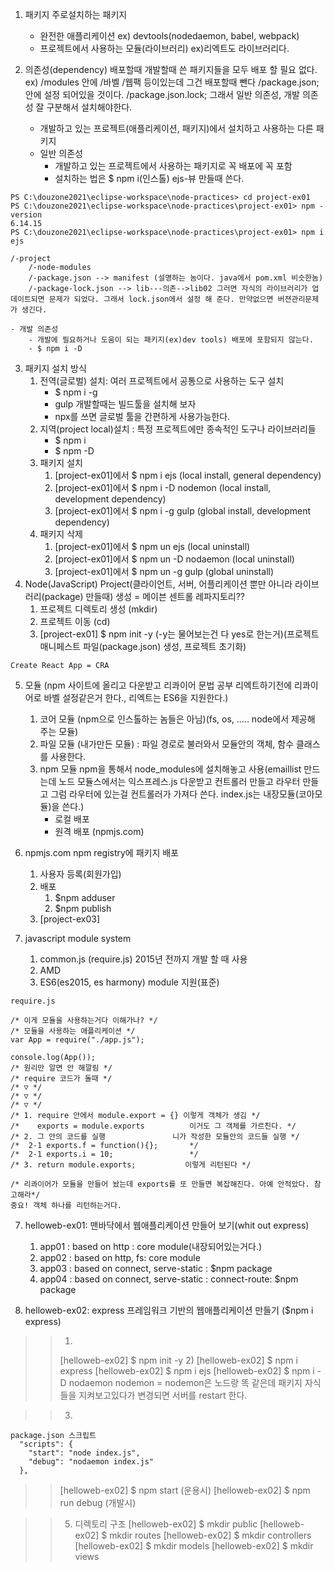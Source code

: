 1. 패키지
    주로설치하는 패키지
    - 완전한 애플리케이션 ex) devtools(nodedaemon, babel, webpack)
    - 프로젝트에서 사용하는 모듈(라이브러리) ex)리엑트도 라이브러리다.

2. 의존성(dependency)
    배포할때 개발할때 쓴 패키지들을 모두 배포 할 필요 없다.
    ex) /modules 안에 /바벨 /웹팩 등이있는데 그건 배포할때 뺀다
    /package.json; 안에 설정 되어있을 것이다.
    /package.json.lock; 
    그래서 일반 의존성, 개발 의존성 잘 구분해서 설치해야한다.
    - 개발하고 있는 프로젝트(애플리케이션, 패키지)에서 설치하고 사용하는 다른 패키지
    - 일반 의존성
      - 개발하고 있는 프로젝트에서 사용하는 패키지로 꼭 배포에 꼭 포함
      - 설치하는 법은
        $ npm i(인스톨)
    ejs-뷰 만들때 쓴다. 
```
PS C:\douzone2021\eclipse-workspace\node-practices> cd project-ex01
PS C:\douzone2021\eclipse-workspace\node-practices\project-ex01> npm -version
6.14.15
PS C:\douzone2021\eclipse-workspace\node-practices\project-ex01> npm i ejs
```
```
/-project
    /-node-modules
    /-package.json --> manifest (설명하는 놈이다. java에서 pom.xml 비슷한놈)
    /-package-lock.json --> lib---의존-->lib02 그러면 자식의 라이브러리가 업데이트되면 문제가 되었다. 그래서 lock.json에서 설정 해 준다. 만약없으면 버젼관리문제가 생긴다.
```
    - 개발 의존성
        - 개발에 필요하거나 도움이 되는 패키지(ex)dev tools) 배포에 포함되지 않는다.
        - $ npm i -D 
3. 패키지 설치 방식
    1. 전역(글로벌) 설치: 여러 프로젝트에서 공통으로 사용하는 도구 설치
        - $ npm i -g
        - gulp 개발할때는 빌드툴을 설치해 보자
        - npx를 쓰면 글로벌 툴을 간편하게 사용가능한다.
    2. 지역(project local)설치 : 특정 프로젝트에만 종속적인 도구나 라이브러리들
        - $ npm i
        - $ npm -D
    3. 패키지 설치
        1. [project-ex01]에서 $ npm i ejs         (local install, general dependency)   
        2. [project-ex01]에서 $ npm i -D nodemon  (local install, development dependency)   
        3. [project-ex01]에서 $ npm i -g gulp     (global install, development dependency)   
    4. 패키지 삭제
        1. [project-ex01]에서 $ npm un ejs         (local uninstall)   
        2. [project-ex01]에서 $ npm un -D nodaemon  (local uninstall)   
        3. [project-ex01]에서 $ npm un -g gulp     (global uninstall)
4. Node(JavaScript) Project(클라이언트, 서버, 어플리케이션 뿐만 아니라 라이브러리(package) 만들때) 생성 = 메이븐 센트롤 레파지토리??
    1. 프로젝트 디렉토리 생성 (mkdir)
    2. 프로젝트 이동         (cd)
    3. [project-ex01] $ npm init -y (-y는 물어보는건 다 yes로 한는거)(프로젝트 매니페스트 파일(package.json) 생성, 프로젝트 초기화)
```
Create React App = CRA
```

5. 모듈 (npm 사이트에 올리고 다운받고 리콰이어 문법 공부 리엑트하기전에 리콰이어로 바벨 설정같은거 한다., 리엑트는 ES6을 지원한다.)
    1. 코어 모듈 (npm으로 인스톨하는 놈들은 아님)(fs, os, ..... node에서 제공해 주는 모듈)
    2. 파일 모듈 (내가만든 모듈) : 파일 경로로 불러와서 모듈안의 객체, 함수 클래스를 사용한다.
    3. npm 모듈 npm을 통해서 node_modules에 설치해놓고 사용(emaillist 만드는데 노드 모듈스에서는 익스프레스.js 다운받고 컨트롤러 만들고 라우터 만들고 그럼 라우터에 있는걸 컨트롤러가 가져다 쓴다. index.js는 내장모듈(코아모듈)을 쓴다.)
        - 로컬 배포 
        - 원격 배포 (npmjs.com)
6. npmjs.com npm registry에 패키지 배포
   1. 사용자 등록(회원가입)
   2. 배포
      1. $npm adduser
      2. $npm publish
   3.  [project-ex03]

7. javascript module system
    1. common.js (require.js) 2015년 전까지 개발 할 때 사용
    2. AMD
    3. ES6(es2015, es harmony) module 지원(표준)
```
require.js

/* 이게 모듈을 사용하는거다 이해가나? */
/* 모듈을 사용하는 애플리케이션 */
var App = require("./app.js");

console.log(App());
/* 원리만 알면 안 해깔림 */
/* require 코드가 돌때 */
/* ▽ */
/* ▽ */
/* ▽ */
/* 1. require 안에서 module.export = {} 이렇게 객체가 생김 */
/*    exports = module.exports          이거도 그 객체를 가르친다. */
/* 2. 그 안의 코드를 실행               니가 작성한 모듈안의 코드들 실행 */
/*  2-1 exports.f = function(){};       */
/*  2-1 exports.i = 10;                 */
/* 3. return module.exports;           이렇게 리턴된다 */

/* 리콰이어가 모듈을 만들어 놨는데 exports를 또 만들면 복잡해진다. 아예 안적았다. 참고해라*/
중요! 객체 하나를 리턴하는거다.
```

7. helloweb-ex01: 맨바닥에서 웹애플리케이션 만들어 보기(whit out express)
    1. app01 : based on http : core module(내장되어있는거다.)
    2. app02 : based on http, fs: core module
    3. app03 : based on connect, serve-static : $npm package
    4. app04 : based on connect, serve-static : connect-route: $npm package

8. helloweb-ex02: express 프레임워크 기반의 웹애플리케이션 만들기 ($npm i express)

>   >1)
>   >[helloweb-ex02] $ npm init -y
>   >2)
>   >[helloweb-ex02] $ npm i express
>   >[helloweb-ex02] $ npm i ejs
>   >[helloweb-ex02] $ npm i -D nodaemon
nodemon = nodemon은 노드랑 똑 같은데 패키지 자식들을 지켜보고있다가 변경되면 서버를 restart 한다.

>   >3)
```
package.json 스크립트
  "scripts": {
    "start": "node index.js",
    "debug": "nodaemon index.js" 
  }, 
```
>   >[helloweb-ex02] $ npm start     (운용시)
>   >[helloweb-ex02] $ npm run debug (개발시)

>   >5) 디렉토리 구조
>   >[helloweb-ex02] $ mkdir public
>   >[helloweb-ex02] $ mkdir routes
>   >[helloweb-ex02] $ mkdir controllers
>   >[helloweb-ex02] $ mkdir models
>   >[helloweb-ex02] $ mkdir views